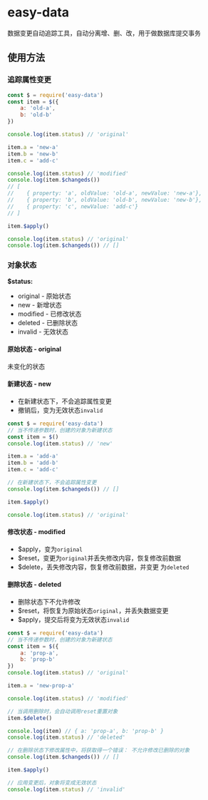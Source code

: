 # easy-data

数据变更自动追踪工具，自动分离增、删、改，用于做数据库提交事务

## 使用方法


### 追踪属性变更

```js
const $ = require('easy-data')
const item = $({
    a: 'old-a',
    b: 'old-b'
})

console.log(item.status) // 'original'

item.a = 'new-a'
item.b = 'new-b'
item.c = 'add-c'

console.log(item.status) // 'modified'
console.log(item.$changeds())
// [
//    { property: 'a', oldValue: 'old-a', newValue: 'new-a'},
//    { property: 'b', oldValue: 'old-b', newValue: 'new-b'},
//    { property: 'c', newValue: 'add-c'}
// ]

item.$apply()

console.log(item.status) // 'original'
console.log(item.$changeds()) // []

```

### 对象状态

**$status:**

- original - 原始状态
- new - 新增状态
- modified - 已修改状态
- deleted - 已删除状态
- invalid - 无效状态

#### 原始状态 - original

未变化的状态

#### 新建状态 - new

- 在新建状态下，不会追踪属性变更
- 撤销后，变为无效状态`invalid`

```js
const $ = require('easy-data')
// 当不传递参数时，创建的对象为新建状态
const item = $()
console.log(item.status) // 'new'

item.a = 'add-a'
item.b = 'add-b'
item.c = 'add-c'

// 在新建状态下，不会追踪属性变更
console.log(item.$changeds()) // []

item.$apply()

console.log(item.status) // 'original'

```

#### 修改状态 - modified

- $apply，变为`original`
- $reset，变更为`original`并丢失修改内容，恢复修改前数据
- $delete，丢失修改内容，恢复修改前数据，并变更 为`deleted`

#### 删除状态 - deleted

- 删除状态下不允许修改
- $reset，将恢复为原始状态`original`，并丢失数据变更
- $apply，提交后将变为无效状态`invalid`

```js
const $ = require('easy-data')
// 当不传递参数时，创建的对象为新建状态
const item = $({
    a: 'prop-a',
    b: 'prop-b'
})
console.log(item.status) // 'original'

item.a = 'new-prop-a'

console.log(item.status) // 'modified'

// 当调用删除时，会自动调用reset重置对象
item.$delete()

console.log(item) // { a: 'prop-a', b: 'prop-b' }
console.log(item.status) // 'deleted'

// 在删除状态下修改属性中，将获取得一个错误： 不允许修改已删除的对象
console.log(item.$changeds()) // []

item.$apply()

// 应用变更后，对象将变成无效状态
console.log(item.status) // 'invalid'

```
